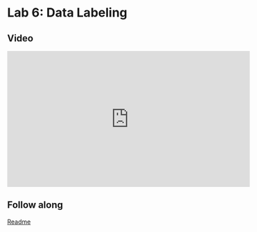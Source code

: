 # Lab 6: Data Labeling

## Video

<iframe width="560" height="315" src="https://www.youtube.com/embed/iFvk9cGbIZ4" frameborder="0" allow="accelerometer; autoplay; clipboard-write; encrypted-media; gyroscope; picture-in-picture" allowfullscreen></iframe>

## Follow along

[Readme](https://github.com/full-stack-deep-learning/fsdl-text-recognizer-2021-labs/tree/main/lab6#readme)
